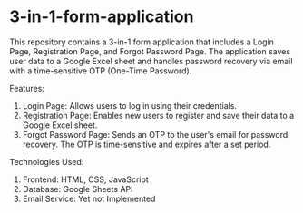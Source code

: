 # 3-in-1-form-application

This repository contains a 3-in-1 form application that includes a Login Page, Registration Page, and Forgot Password Page. The application saves user data to a Google Excel sheet and handles password recovery via email with a time-sensitive OTP (One-Time Password).

Features:

1. Login Page: Allows users to log in using their credentials.
2. Registration Page: Enables new users to register and save their data to a Google Excel sheet.
3. Forgot Password Page: Sends an OTP to the user's email for password recovery. The OTP is time-sensitive and expires after a set period.

Technologies Used:
1. Frontend: HTML, CSS, JavaScript
2. Database: Google Sheets API
3. Email Service: Yet not Implemented
